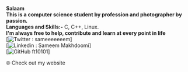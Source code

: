 **Salaam** <br>
**This is a computer science student by profession and photographer by passion.** <br>
**Languages and Skills:-** C, C++, Linux.  <br>
**I'm always free to help, contribute and learn at every point in life** <br>
[![ Twitter : sameeeeeeem ](https://twitter.com/sameeeeeeem)] <br>
[![ Linkedin : Sameem Makhdoomi](https://www.linkedin.com/in/ft10101/)] <br>
[![GitHub ft10101](https://github.com/ft10101)] <br>
<p><ahref="https://ft10101.000webhostapp.com">🌐 Check out my website </a></p> <br>
